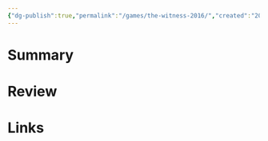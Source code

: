 ```yaml
---
{"dg-publish":true,"permalink":"/games/the-witness-2016/","created":"2023-12-08","updated":"2023-12-08"}
---
```



# Summary

# Review

# Links
